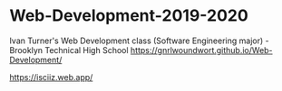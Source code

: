# Web-Development-2019-2020
Ivan Turner's Web Development class (Software Engineering major) - Brooklyn Technical High School
https://gnrlwoundwort.github.io/Web-Development/

https://isciiz.web.app/
